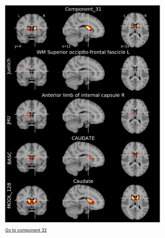 


![31](preliminary/31.jpg "Component 31")

[Go to component 32](https://parietal-inria.github.io/MODL_atlas/512/32 "Component 32")